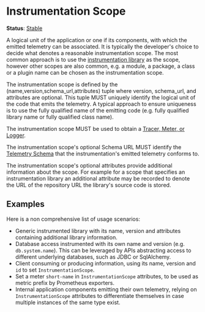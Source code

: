 <!--- Hugo front matter used to generate the website version of this page:
linkTitle: Instrumentation Scope
--->

# Instrumentation Scope

**Status**: [Stable](../document-status.md)

A logical unit of the application or one if its components, with which the emitted telemetry can be
associated. It is typically the developer's choice to decide what denotes a
reasonable instrumentation scope. The most common approach is to use the
[instrumentation library](../glossary.md#instrumentation-library) as the scope,
however other scopes are also common, e.g. a module, a package, a class or
a plugin name can be chosen as the instrumentation scope.

The instrumentation scope is defined by the
(name,version,schema_url,attributes) tuple where version, schema_url, and
attributes are optional. This tuple MUST uniquely identify the logical unit of the
code that emits the telemetry. A typical approach to ensure uniqueness is to
use the fully qualified name of the emitting code (e.g. fully qualified library
name or fully qualified class name).

The instrumentation scope MUST be used to obtain a
[Tracer, Meter, or Logger](../glossary.md#tracer-name--meter-name--logger-name).

The instrumentation scope's optional Schema URL MUST identify the [Telemetry
Schema](../schemas/README.md) that the instrumentation's emitted
telemetry conforms to.

The instrumentation scope's optional attributes provide additional information about
the scope. For example for a scope that specifies an
instrumentation library an additional attribute may be recorded to denote the URL of the
repository URL the library's source code is stored.

## Examples

Here is a non comprehensive list of usage scenarios:

* Generic instrumented library with its name, version and attributes containing
  additional library information.
* Database access instrumented with its own name and version (e.g. `db.system.name`).
  This can be leveraged by APIs abstracting access to different underlying databases,
  such as JDBC or SqlAlchemy.
* Client consuming or producing information, using its name, version and `id` to set
  `InstrumentationScope`.
* Set a meter `short-name` in `InstrumentationScope` attributes, to be used as metric
  prefix by Prometheus exporters.
* Internal application components emitting their own telemetry, relying on
  `InstrumentationScope` attributes to differentiate themselves in case multiple
  instances of the same type exist.
